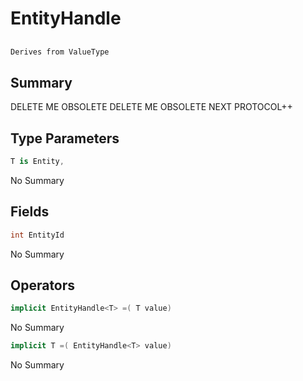 # EntityHandle<T>

## 
```c#
Derives from ValueType
```

## Summary

DELETE ME OBSOLETE DELETE ME OBSOLETE NEXT PROTOCOL++
## Type Parameters

```c#
T is Entity, 
```
No Summary
## Fields

```c#
int EntityId
```
No Summary
## Operators

```c#
implicit EntityHandle<T> =( T value) 
```
No Summary
```c#
implicit T =( EntityHandle<T> value) 
```
No Summary
